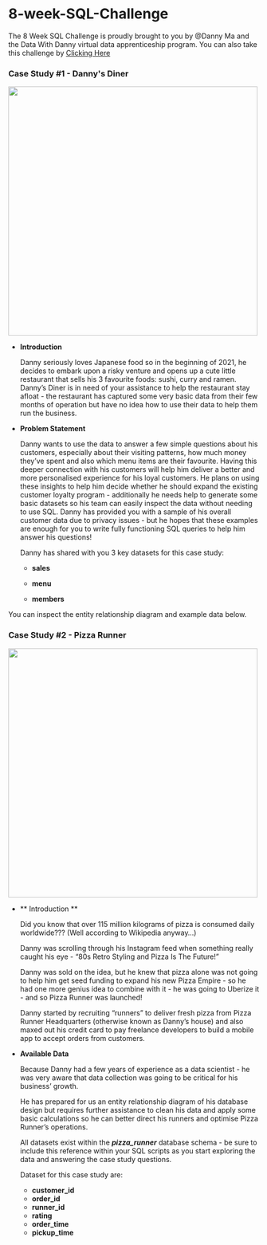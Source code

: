 # 8-week-SQL-Challenge
The 8 Week SQL Challenge is proudly brought to you by @Danny Ma and the Data With Danny virtual data apprenticeship program.
You can also take this challenge by <a href="https://8weeksqlchallenge.com/">Clicking Here </a>

### **Case Study #1 - Danny's Diner**
<img src="https://user-images.githubusercontent.com/74697810/211532121-f19a56b1-fe5a-4e14-8798-8e607ab26f8c.png" width="500" height="500" />


- **Introduction**

    Danny seriously loves Japanese food so in the beginning of 2021, he decides to embark upon a risky venture and opens up a cute little restaurant that sells his 3         favourite foods: sushi, curry and ramen.
    Danny’s Diner is in need of your assistance to help the restaurant stay afloat - the restaurant has captured some very basic data from their few months of operation     but have no idea how to use their data to help them run the business.

- **Problem Statement**

    Danny wants to use the data to answer a few simple questions about his customers, especially about their visiting patterns, how much money they’ve spent and also         which menu items are their favourite. Having this deeper connection with his customers will help him deliver a better and more personalised experience for his loyal     customers.
    He plans on using these insights to help him decide whether he should expand the existing customer loyalty program - additionally he needs help to generate some         basic datasets so his team can easily inspect the data without needing to use SQL.
    Danny has provided you with a sample of his overall customer data due to privacy issues - but he hopes that these examples are enough for you to write fully             functioning SQL queries to help him answer his questions!

    Danny has shared with you 3 key datasets for this case study:
    
    - **sales**
    
    - **menu**
    
    - **members**
    
You can inspect the entity relationship diagram and example data below.




### **Case Study #2 - Pizza Runner**
<img src="https://8weeksqlchallenge.com/images/case-study-designs/2.png" width="500" height="500" />

- ** Introduction **

    Did you know that over 115 million kilograms of pizza is consumed daily worldwide??? (Well according to Wikipedia anyway…)

    Danny was scrolling through his Instagram feed when something really caught his eye - “80s Retro Styling and Pizza Is The Future!”

    Danny was sold on the idea, but he knew that pizza alone was not going to help him get seed funding to expand his new Pizza Empire - so he had one more genius idea     to combine with it - he was going to Uberize it - and so Pizza Runner was launched!

    Danny started by recruiting “runners” to deliver fresh pizza from Pizza Runner Headquarters (otherwise known as Danny’s house) and also maxed out his credit card       to pay freelance developers to build a mobile app to accept orders from customers.
    
- **Available Data**

    Because Danny had a few years of experience as a data scientist - he was very aware that data collection was going to be critical for his business’ growth.

    He has prepared for us an entity relationship diagram of his database design but requires further assistance to clean his data and apply some basic calculations so     he can better direct his runners and optimise Pizza Runner’s operations.

    All datasets exist within the **<i>pizza_runner</i>** database schema - be sure to include this reference within your SQL scripts as you start         exploring the data and answering the case study questions.
    
    Dataset for this case study are:
    
    - **customer_id**
    - **order_id**
    - **runner_id**
    - **rating**
    - **order_time**
    - **pickup_time**
